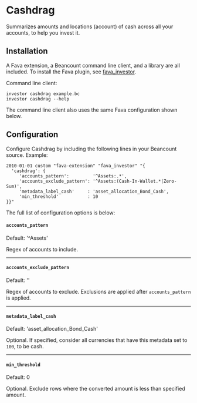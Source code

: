 # Cashdrag 

Summarizes amounts and locations (account) of cash across all your accounts, to help you
invest it.

## Installation
A Fava extension, a Beancount command line client, and a library are all included.
To install the Fava plugin, see [fava_investor](https://github.com/redstreet/fava_investor).

Command line client:
```
investor cashdrag example.bc
investor cashdrag --help
```
The command line client also uses the same Fava configuration shown below.

## Configuration

Configure Cashdrag by including the following lines in your Beancount source. Example:

```
2010-01-01 custom "fava-extension" "fava_investor" "{
  'cashdrag': {
     'accounts_pattern':         '^Assets:.*',
     'accounts_exclude_pattern': '^Assets:(Cash-In-Wallet.*|Zero-Sum)',
     'metadata_label_cash'     : 'asset_allocation_Bond_Cash',
     'min_threshold'           : 10
}}"
```

The full list of configuration options is below:

#### `accounts_pattern`

Default: '^Assets'

Regex of accounts to include.

---

#### `accounts_exclude_pattern`

Default: ''

Regex of accounts to exclude. Exclusions are applied after `accounts_pattern` is applied.

---

#### `metadata_label_cash`

Default: 'asset_allocation_Bond_Cash'

Optional. If specified, consider all currencies that have this metadata set to `100`, to
be cash.

---

#### `min_threshold`

Default: 0

Optional. Exclude rows where the converted amount is less than specified amount.
